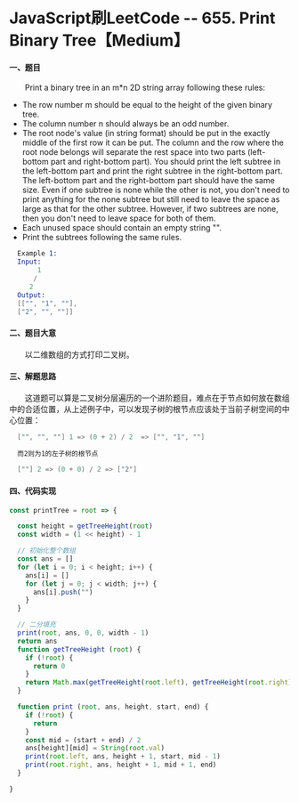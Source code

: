 # JavaScript刷LeetCode -- 655. Print Binary Tree【Medium】  

#### 一、题目

  &emsp;&emsp;Print a binary tree in an m*n 2D string array following these rules:

  - The row number m should be equal to the height of the given binary tree.
  - The column number n should always be an odd number.
  - The root node's value (in string format) should be put in the exactly middle of the first row it can be put. The column and the row where the root node belongs will separate the rest space into two parts (left-bottom part and right-bottom part). You should print the left subtree in the left-bottom part and print the right subtree in the right-bottom part. The left-bottom part and the right-bottom part should have the same size. Even if one subtree is none while the other is not, you don't need to print anything for the none subtree but still need to leave the space as large as that for the other subtree. However, if two subtrees are none, then you don't need to leave space for both of them.
  - Each unused space should contain an empty string "".
  - Print the subtrees following the same rules.

```s
  Example 1:
  Input:
       1
      /
     2
  Output:
  [["", "1", ""],
  ["2", "", ""]]
```

#### 二、题目大意

  &emsp;&emsp;以二维数组的方式打印二叉树。

#### 三、解题思路

  &emsp;&emsp;这道题可以算是二叉树分层遍历的一个进阶题目，难点在于节点如何放在数组中的合适位置，从上述例子中，可以发现子树的根节点应该处于当前子树空间的中心位置：

```s
  ["", "", ""] 1 => (0 + 2) / 2  => ["", "1", ""]
  
  而2则为1的左子树的根节点

  [""] 2 => (0 + 0) / 2 => ["2"]
```

#### 四、代码实现

```JavaScript
const printTree = root => {

  const height = getTreeHeight(root)
  const width = (1 << height) - 1

  // 初始化整个数组
  const ans = []
  for (let i = 0; i < height; i++) {
    ans[i] = []
    for (let j = 0; j < width; j++) {
      ans[i].push("")
    }
  }

  // 二分填充
  print(root, ans, 0, 0, width - 1)
  return ans
  function getTreeHeight (root) {
    if (!root) {
      return 0
    }
    return Math.max(getTreeHeight(root.left), getTreeHeight(root.right)) + 1
  }

  function print (root, ans, height, start, end) {
    if (!root) {
      return
    }
    const mid = (start + end) / 2
    ans[height][mid] = String(root.val)
    print(root.left, ans, height + 1, start, mid - 1)
    print(root.right, ans, height + 1, mid + 1, end)
  }

}
```